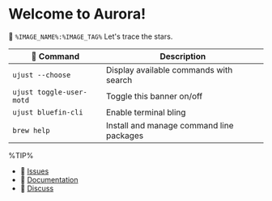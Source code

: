 # Welcome to Aurora!
🔭  `%IMAGE_NAME%:%IMAGE_TAG%`
Let's trace the stars.

|  Command | Description |
| ------- | ----------- |
| `ujust --choose`  | Display available commands with search |
| `ujust toggle-user-motd` | Toggle this banner on/off | 
| `ujust bluefin-cli` | Enable terminal bling | 
| `brew help` | Install and manage command line packages | 

%TIP%

- 󰊤 [Issues](https://issues.projectbluefin.io)
- 󰈙 [Documentation](http://docs.projectbluefin.io/)
- 󰊌 [Discuss](https://community.projectbluefin.io/)
